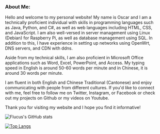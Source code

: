 ### About Me:

Hello and welcome to my personal website! My name is Oscar and I am a technically proficient individual with skills in programming languages such as Java, Python, and C#, as well as web languages including HTML, CSS, and JavaScript. I am also well-versed in server management using Linux (Debian) for Raspberry Pi, as well as database management using SQL. In addition to this, I have experience in setting up networks using OpenWrt, DNS servers, and CDN with ddns.

Aside from my technical skills, I am also proficient in Microsoft Office applications such as Word, Excel, PowerPoint, and Access. My typing speed in English is around 50-60 words per minute and in Chinese, it is around 30 words per minute.

I am fluent in both English and Chinese Traditional (Cantonese) and enjoy communicating with people from different cultures. If you'd like to connect with me, feel free to follow me on Twitter, Instagram, or Facebook or check out my projects on Github or my videos on Youtube.

Thank you for visiting my website and I hope you find it informative!

![Flucus's GitHub stats]([https://github-readme-stats.vercel.app/api?username=anuraghazra&hide=contribs,prs](https://github-readme-stats.vercel.app/api?username=Flucus&rank_icon=github&show_icons=true&show=reviews&theme=github_dark))

[![Top Langs](https://github-readme-stats.vercel.app/api/top-langs/?username=Flucus&layout=donut-vertical&theme=github_dark)](https://github.com/anuraghazra/github-readme-stats)
